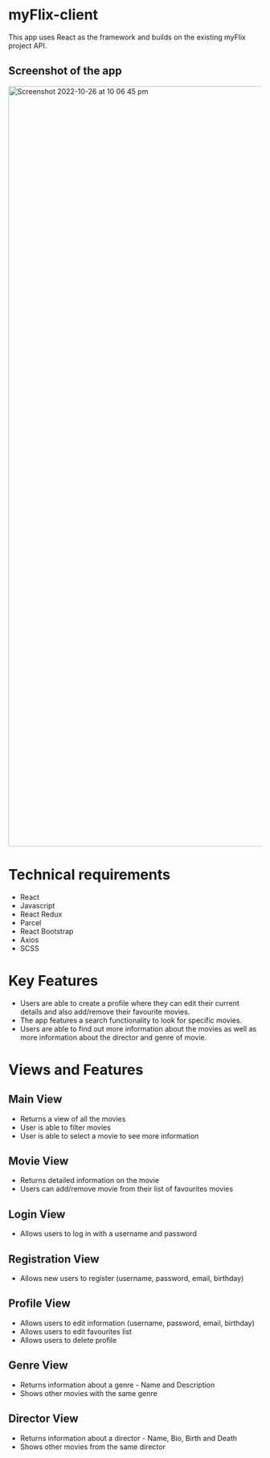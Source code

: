 # myFlix-client

This app uses React as the framework and builds on the existing myFlix project API.

## Screenshot of the app

<img width="1512" alt="Screenshot 2022-10-26 at 10 06 45 pm" src="https://user-images.githubusercontent.com/79291013/198138418-325865fa-7ed2-41f6-bdab-54d6709e0b11.png">

# Technical requirements
- React
- Javascript
- React Redux
- Parcel
- React Bootstrap
- Axios
- SCSS

# Key Features

- Users are able to create a profile where they can edit their current details and also add/remove their favourite movies.
- The app features a search functionality to look for specific movies.
- Users are able to find out more information about the movies as well as more information about the director and genre of movie. 

# Views and Features

## Main View 
  - Returns a view of all the movies
  - User is able to filter movies
  - User is able to select a movie to see more information
  
## Movie View
  - Returns detailed information on the movie
  - Users can add/remove movie from their list of favourites movies

## Login View
- Allows users to log in with a username and password

## Registration View
-  Allows new users to register (username, password, email, birthday)

## Profile View
- Allows users to edit information (username, password, email, birthday)
- Allows users to edit favourites list
- Allows users to delete profile

## Genre View
- Returns information about a genre - Name and Description
- Shows other movies with the same genre

## Director View
- Returns information about a director - Name, Bio, Birth and Death 
- Shows other movies from the same director
